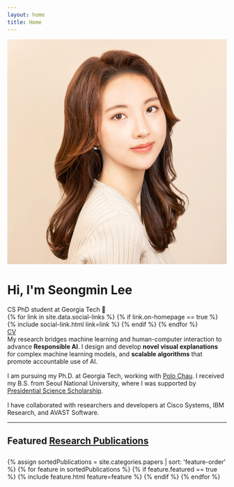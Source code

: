 ```yaml
---
layout: home
title: Home
---
```


<div id="intro-wrapper" class="l-text">
	<div id="intro-title-wrapper">
		<div id="intro-image-wrapper">
			<img id="intro-image" src="/images/seongmin.jpg"></div>
		<div id="intro-title-text-wrapper">
			<h1 id="intro-title">Hi, I'm Seongmin Lee</h1>
			<div id="intro-subtitle">CS PhD student at Georgia Tech 🐝</div>
			<div id="intro-title-socials">
				{% for link in site.data.social-links %}
					{% if link.on-homepage == true %}
						{% include social-link.html link=link %}
					{% endif %}
				{% endfor %}
				<div id="everything-else" class="social-link">
					<a href="{{ site.url }}/cv"><div><i class="fa fa-portrait icon icon-right-space"></i>CV</div></a>
				</div>
			</div>
		</div>
	</div>
	<!-- <div id="everything-else" class="l-middle">
		<a href="{{ site.url }}/cv"><div><i class="fa fa-portrait icon icon-right-space"></i>CV</div></a>
	</div> -->
	<div>
		My research bridges <span class="intro-ml">machine learning</span> and <span class="intro-hci">human-computer interaction</span>
		to advance <b>Responsible AI</b>.
		I design and develop
		<b>novel visual explanations</b> for complex machine learning models, and
		<b>scalable algorithms</b> that promote accountable use of AI.
	</div>
	<div style="height: 1rem"></div>
	<div>
		I am pursuing my Ph.D. at Georgia Tech, working with <a href="http://www.cc.gatech.edu/~dchau/">Polo Chau</a>.
		I received my B.S. from Seoul National University, where I was supported by <a href="https://www.kosaf.go.kr/eng/jsp/aid/aid02_01_01.jsp">Presidential Science Scholarship</a>.
	</div>
	<div style="height: 1rem"></div>
	<div>
	 	I have collaborated with researchers and developers at Cisco Systems, IBM Research, and AVAST Software.
		<!-- I have collaborated with designers, developers, artists, and scientists while working at <img class="intro-logo" style="width: 19px; padding-bottom: 5px;" src="/images/apple.svg"> Apple, <img class="intro-logo" style="width: 18px; padding-bottom: 3px;" src="/images/microsoft.svg"> Microsoft Research, <img class="intro-logo" style="width: 24px" src="/images/nasa.svg"> NASA Jet Propulsion Lab, and <img class="intro-logo" style="width: 24px;" src="/images/pnnl.svg"> Pacific Northwest National Lab. -->
	</div>
</div>

<hr class="l-middle home-hr">

<h2 class="feature-title">Featured <a href="/cv/#publications">Research Publications</a></h2>

<!-- vertical spacing -->
<div style="height:10px"></div>

<div class="cover-wrapper cover-wrapper-3-col l-page">
	{% assign sortedPublications = site.categories.papers | sort: 'feature-order' %}
	{% for feature in sortedPublications %}
		{% if feature.featured == true %}
			{% include feature.html feature=feature %}
		{% endif %}
	{% endfor %}
</div>





<!-- [gt]: http://www.gatech.edu "Georgia Tech"
[cse]: http://cse.gatech.edu "Georgia Tech Computational Science and Engineering"
[coc]: http://www.cc.gatech.edu "Georgia Tech College of Computing"

[cv]: {{ site.url }}/cv
[polo]: http://www.cc.gatech.edu/~dchau/ "Polo Chau"
[poloclub]: http://poloclub.gatech.edu "Polo Club of Data Science" -->